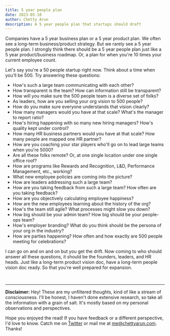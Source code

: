```yaml
---
title: 5 year people plan
date: 2023-05-10
author: Chetty Arun
description: A 5 year people plan that startups should draft
---
```



Companies have a 5 year business plan or a 5 year product plan. We often see a long-term business/product strategy. But we rarely see a 5 year people plan. I strongly think there should be a 5 year people plan just like a 5 year product/business roadmap. Or, a plan for when you're 10 times your current employee count. 

Let's say you're a 50 people startup right now. Think about a time when you'll be 500. Try answering these questions:

* How's such a large team communicating with each other?
* How transparent is the team? How can information still be transparent?
* How will you make sure the 500 people team is a diverse set of folks?
* As leaders, how are you selling your org vision to 500 people?
* How do you make sure everyone understands that vision clearly?
* How many managers would you have at that scale? What's the manager to report ratio?
* How's hiring happening with so many new hiring managers? How's quality kept under control?
* How many HR business partners would you have at that scale? How many people are mapped one HR partner?
* How are you coaching your star players who'll go on to lead large teams when you're 5000?
* Are all these folks remote? Or, at one single location under one single office roof?
* How are programs like Rewards and Recognition, L&D, Performance Management, etc., working?
* What new employee policies are coming into the picture?
* How are leaders addressing such a large team? 
* How are you taking feedback from such a large team? How often are you taking feedback?
* How are you objectively calculating employee happiness?
* How are the new employees learning about the history of the org?
* How's the team still agile? What processes might slow you down?
* How big should be your admin team? How big should be your people-ops team?
* How's employer branding? What do you think should be the persona of your org in the industry?
* How are parties happening? How often and how exactly are 500 people meeting for celebrations?

I can go on and on and on but you get the drift. Now coming to who should answer all these questions, it should be the founders, leaders, and HR heads. Just like a long-term product vision doc, have a long-term people vision doc ready. So that you're well prepared for expansion.

<br>

---

**Disclaimer:** Hey! These are my unfiltered thoughts, kind of like a stream of consciousness. I'll be honest, I haven't done extensive research, so take all the information with a grain of salt. It's mostly based on my personal observations and perspectives. 

Hope you enjoyed the read! If you have feedback or a different perspective, I'd love to know. Catch me on [Twitter](https://twitter.com/ChettyArun) or mail me at [me@chettyarun.com](mailto:me@chettyarun.com?Subject=Feedback). Thanks!